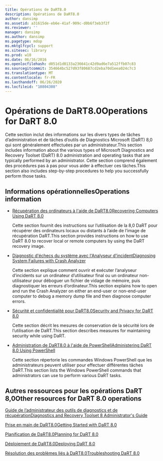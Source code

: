 ```yaml
---
title: Opérations de DaRT8.0
description: Opérations de DaRT8.0
author: dansimp
ms.assetid: a31615de-eb6e-41af-909c-d0b6f3eb3f2f
ms.reviewer: ''
manager: dansimp
ms.author: dansimp
ms.pagetype: mdop
ms.mktglfcycl: support
ms.sitesec: library
ms.prod: w10
ms.date: 06/16/2016
ms.openlocfilehash: d051d1d0133a236641c42d9ad6e7a512ffb07c83
ms.sourcegitcommit: 354664bc527d93f80687cd2eba70d1eea024c7c3
ms.translationtype: MT
ms.contentlocale: fr-FR
ms.lasthandoff: 06/26/2020
ms.locfileid: "10804308"
---
```

# <span data-ttu-id="405fe-103">Opérations de DaRT8.0</span><span class="sxs-lookup"><span data-stu-id="405fe-103">Operations for DaRT 8.0</span></span>


<span data-ttu-id="405fe-104">Cette section inclut des informations sur les divers types de tâches d’administration et de tâches d’outils de Diagnostics Microsoft (DaRT) 8,0 qui sont généralement effectuées par un administrateur.</span><span class="sxs-lookup"><span data-stu-id="405fe-104">This section includes information about the various types of Microsoft Diagnostics and Recovery Toolset (DaRT) 8.0 administration and operating tasks that are typically performed by an administrator.</span></span> <span data-ttu-id="405fe-105">Cette section comprend également des procédures pas à pas pour vous aider à effectuer ces tâches.</span><span class="sxs-lookup"><span data-stu-id="405fe-105">This section also includes step-by-step procedures to help you successfully perform those tasks.</span></span>

## <span data-ttu-id="405fe-106">Informations opérationnelles</span><span class="sxs-lookup"><span data-stu-id="405fe-106">Operations information</span></span>


-   [<span data-ttu-id="405fe-107">Récupération des ordinateurs à l'aide de DaRT8.0</span><span class="sxs-lookup"><span data-stu-id="405fe-107">Recovering Computers Using DaRT 8.0</span></span>](recovering-computers-using-dart-80-dart-8.md)

    <span data-ttu-id="405fe-108">Cette section fournit des instructions sur l’utilisation de la 8,0 DaRT pour récupérer des ordinateurs locaux ou distants à l’aide de l’image de récupération DaRT.</span><span class="sxs-lookup"><span data-stu-id="405fe-108">This section provides instructions on how to use DaRT 8.0 to recover local or remote computers by using the DaRT recovery image.</span></span>

-   [<span data-ttu-id="405fe-109">Diagnostic d'échecs du système avec l'Analyseur d'incident</span><span class="sxs-lookup"><span data-stu-id="405fe-109">Diagnosing System Failures with Crash Analyzer</span></span>](diagnosing-system-failures-with-crash-analyzer--dart-8.md)

    <span data-ttu-id="405fe-110">Cette section explique comment ouvrir et exécuter l’analyseur d’incidents sur un ordinateur d’utilisateur final ou un ordinateur non-utilisateur pour déboguer un fichier de vidage de mémoire, puis diagnostiquer les erreurs d’ordinateur.</span><span class="sxs-lookup"><span data-stu-id="405fe-110">This section explains how to open and run the Crash Analyzer on either an end-user or non-end-user computer to debug a memory dump file and then diagnose computer errors.</span></span>

-   [<span data-ttu-id="405fe-111">Sécurité et confidentialité pour DaRT8.0</span><span class="sxs-lookup"><span data-stu-id="405fe-111">Security and Privacy for DaRT 8.0</span></span>](security-and-privacy-for-dart-80-dart-8.md)

    <span data-ttu-id="405fe-112">Cette section décrit les mesures de conservation de la sécurité lors de l’utilisation de DaRT.</span><span class="sxs-lookup"><span data-stu-id="405fe-112">This section describes measures for maintaining security while using DaRT.</span></span>

-   [<span data-ttu-id="405fe-113">Administration de DaRT8.0 à l'aide de PowerShell</span><span class="sxs-lookup"><span data-stu-id="405fe-113">Administering DaRT 8.0 Using PowerShell</span></span>](administering-dart-80-using-powershell-dart-8.md)

    <span data-ttu-id="405fe-114">Cette section répertorie les commandes Windows PowerShell que les administrateurs peuvent utiliser pour effectuer différentes tâches DaRT.</span><span class="sxs-lookup"><span data-stu-id="405fe-114">This section lists the Windows PowerShell commands that administrators can use to perform various DaRT tasks.</span></span>

## <span data-ttu-id="405fe-115">Autres ressources pour les opérations DaRT 8,0</span><span class="sxs-lookup"><span data-stu-id="405fe-115">Other resources for DaRT 8.0 operations</span></span>


[<span data-ttu-id="405fe-116">Guide de l’administrateur des outils de diagnostics et de récupération</span><span class="sxs-lookup"><span data-stu-id="405fe-116">Diagnostics and Recovery Toolset 8 Administrator's Guide</span></span>](index.md)

[<span data-ttu-id="405fe-117">Prise en main de DaRT8.0</span><span class="sxs-lookup"><span data-stu-id="405fe-117">Getting Started with DaRT 8.0</span></span>](getting-started-with-dart-80-dart-8.md)

[<span data-ttu-id="405fe-118">Planification de DaRT8.0</span><span class="sxs-lookup"><span data-stu-id="405fe-118">Planning for DaRT 8.0</span></span>](planning-for-dart-80-dart-8.md)

[<span data-ttu-id="405fe-119">Déploiement de DaRT8.0</span><span class="sxs-lookup"><span data-stu-id="405fe-119">Deploying DaRT 8.0</span></span>](deploying-dart-80-dart-8.md)

[<span data-ttu-id="405fe-120">Résolution des problèmes liés à DaRT8.0</span><span class="sxs-lookup"><span data-stu-id="405fe-120">Troubleshooting DaRT 8.0</span></span>](troubleshooting-dart-80-dart-8.md)

 

 






